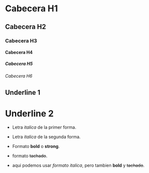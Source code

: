 # Cabecera H1
## Cabecera H2
### Cabecera H3
#### Cabecera H4
##### Cabecera H5
###### Cabecera H6


Underline 1
----------------------

Underline 2 
====================


- Letra *italica* de la primer forma.
- Letra _italica_ de la segunda forma.
- Formato **bold** o __strong__.
- formato ~~tachado~~. 

- aqui podemos usar *formato italica*, pero tambien **bold** y ~~tachado~~.